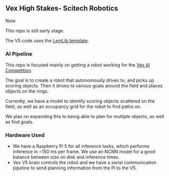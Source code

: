 ## Vex High Stakes- Scitech Robotics

> [!NOTE] 
> This repo is still early stage.

The V5 code uses the [LemLib template](!https://github.com/LemLib/LemLib).

### AI Pipeline

This repo is focused mainly on getting a robot working for the [Vex AI Competition](!https://www.vexrobotics.com/v5/competition/vex-ai?srsltid=AfmBOorL4r-guUf88ANdb4c1tMG45PZGn8NL3nQlj_xhJ-_WA2QPJmsj).

The goal is to create a robot that autonomously drives to, and picks up scoring objects. Then it drives to various goals around the field and places objects on the rings. 

Currently, we have a model to identify scoring objects scattered on the field, as well as an occupancy grid for the robot to find paths on. 

We plan on expanding this to being able to plan for multiple objects, as well as find goals. 

### Hardware Used

- We have a Raspberry Pi 5 for all inference tasks, which performs inference in ~150 ms per frame. We use an NCNN model for a good balance between size on disk and inference times. 
- Vex V5 brain controls the robot and we have a serial communication pipeline to send planning information from the Pi to the V5.
